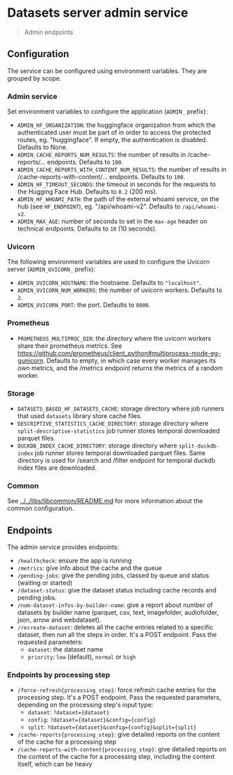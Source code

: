 # Datasets server admin service

> Admin endpoints

## Configuration

The service can be configured using environment variables. They are grouped by scope.

### Admin service

Set environment variables to configure the application (`ADMIN_` prefix):

- `ADMIN_HF_ORGANIZATION`: the huggingface organization from which the authenticated user must be part of in order to access the protected routes, eg. "huggingface". If empty, the authentication is disabled. Defaults to None.
- `ADMIN_CACHE_REPORTS_NUM_RESULTS`: the number of results in /cache-reports/... endpoints. Defaults to `100`.
- `ADMIN_CACHE_REPORTS_WITH_CONTENT_NUM_RESULTS`: the number of results in /cache-reports-with-content/... endpoints. Defaults to `100`.
- `ADMIN_HF_TIMEOUT_SECONDS`: the timeout in seconds for the requests to the Hugging Face Hub. Defaults to `0.2` (200 ms).
- `ADMIN_HF_WHOAMI_PATH`: the path of the external whoami service, on the hub (see `HF_ENDPOINT`), eg. "/api/whoami-v2". Defaults to `/api/whoami-v2`.
- `ADMIN_MAX_AGE`: number of seconds to set in the `max-age` header on technical endpoints. Defaults to `10` (10 seconds).

### Uvicorn

The following environment variables are used to configure the Uvicorn server (`ADMIN_UVICORN_` prefix):

- `ADMIN_UVICORN_HOSTNAME`: the hostname. Defaults to `"localhost"`.
- `ADMIN_UVICORN_NUM_WORKERS`: the number of uvicorn workers. Defaults to `2`.
- `ADMIN_UVICORN_PORT`: the port. Defaults to `8000`.

### Prometheus

- `PROMETHEUS_MULTIPROC_DIR`: the directory where the uvicorn workers share their prometheus metrics. See https://github.com/prometheus/client_python#multiprocess-mode-eg-gunicorn. Defaults to empty, in which case every worker manages its own metrics, and the /metrics endpoint returns the metrics of a random worker.

### Storage

- `DATASETS_BASED_HF_DATASETS_CACHE`: storage directory where job runners that used `datasets` library store cache files.
- `DESCRIPTIVE_STATISTICS_CACHE_DIRECTORY`: storage directory where `split-descriptive-statistics` job runner stores temporal downloaded parquet files.
- `DUCKDB_INDEX_CACHE_DIRECTORY`: storage directory where `split-duckdb-index` job runner stores temporal downloaded parquet files.
Same directory is used for /search and /filter endpoint for temporal duckdb index files are downloaded.  

### Common

See [../../libs/libcommon/README.md](../../libs/libcommon/README.md) for more information about the common configuration.

## Endpoints

The admin service provides endpoints:

- `/healthcheck`: ensure the app is running
- `/metrics`: give info about the cache and the queue
- `/pending-jobs`: give the pending jobs, classed by queue and status (waiting or started)
- `/dataset-status`: give the dataset status including cache records and pending jobs.
- `/num-dataset-infos-by-builder-name`: give a report about number of datasets by builder name (parquet, csv, text, imagefolder, audiofolder, json, arrow and webdataset).
- `/recreate-dataset`: deletes all the cache entries related to a specific dataset, then run all the steps in order. It's a POST endpoint. Pass the requested parameters:
  - `dataset`: the dataset name
  - `priority`: `low` (default), `normal` or `high`

### Endpoints by processing step

- `/force-refresh{processing_step}`: force refresh cache entries for the processing step. It's a POST endpoint. Pass the requested parameters, depending on the processing step's input type:
  - `dataset`: `?dataset={dataset}`
  - `config`: `?dataset={dataset}&config={config}`
  - `split`: `?dataset={dataset}&config={config}&split={split}`
- `/cache-reports{processing_step}`: give detailed reports on the content of the cache for a processing step
- `/cache-reports-with-content{processing_step}`: give detailed reports on the content of the cache for a processing step, including the content itself, which can be heavy
